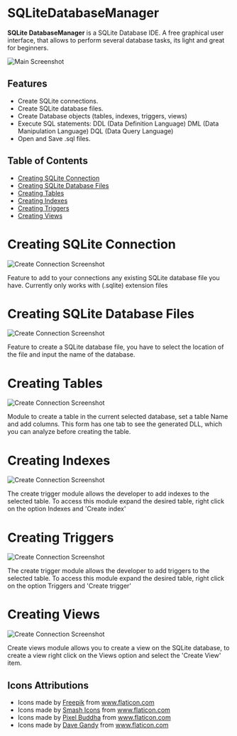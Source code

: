# SQLiteDatabaseManager
**SQLite DatabaseManager** is a SQLite Database IDE. A free graphical user interface, that allows to perform several database tasks, its light and great for beginners.

![Main Screenshot](https://github.com/Vicra/SQLiteDatabaseManager/blob/master/GithubImages/mainScreen.PNG)

## Features

* Create SQLite connections.
* Create SQLite database files.
* Create Database objects (tables, indexes, triggers, views)
* Execute SQL statements:
    DDL (Data Definition Language)
    DML (Data Manipulation Language)
    DQL (Data Query Language)
* Open and Save .sql files.

## Table of Contents

<!-- toc -->
- [Creating SQLite Connection](#creating-sqlite-connection)
- [Creating SQLite Database Files](#creating-sqlite-database-files)
- [Creating Tables](#creating-tables)
- [Creating Indexes](#creating-indexes)
- [Creating Triggers](#creating-triggers)
- [Creating Views](#creating-views)

# Creating SQLite Connection 

![Create Connection Screenshot](https://github.com/Vicra/SQLiteDatabaseManager/blob/master/GithubImages/createConnection.PNG)

Feature to add to your connections any existing SQLite database file you have. Currently only works with (.sqlite) extension files

# Creating SQLite Database Files

![Create Connection Screenshot](https://github.com/Vicra/SQLiteDatabaseManager/blob/master/GithubImages/createDatabase.PNG)

Feature to create a SQLite database file, you have to select the location of the file and input the name of the database.

# Creating Tables

![Create Connection Screenshot](https://github.com/Vicra/SQLiteDatabaseManager/blob/master/GithubImages/createTable.PNG)

Module to create a table in the current selected database, set a table Name and add columns.
This form has one tab to see the generated DLL, which you can analyze before creating the table.

# Creating Indexes

![Create Connection Screenshot](https://github.com/Vicra/SQLiteDatabaseManager/blob/master/GithubImages/createIndex.PNG)

The create trigger module allows the developer to add indexes to the selected table. To access this module expand the desired table, right click on the option Indexes and 'Create index'

# Creating Triggers

![Create Connection Screenshot](https://github.com/Vicra/SQLiteDatabaseManager/blob/master/GithubImages/createTrigger.PNG)

The create trigger module allows the developer to add triggers to the selected table. To access this module expand the desired table, right click on the option Triggers and 'Create trigger'

# Creating Views

![Create Connection Screenshot](https://github.com/Vicra/SQLiteDatabaseManager/blob/master/GithubImages/createView.PNG)

Create views module allows you to create a view on the SQLite database, to create a view right click on the Views option and select the 'Create View' item.


## Icons Attributions

- Icons made by [Freepik](https://www.freepik.com/) from www.flaticon.com 
- Icons made by [Smash Icons](https://smashicons.com/) from www.flaticon.com 
- Icons made by [Pixel Buddha](https://www.flaticon.com/authors/pixel-buddha) from www.flaticon.com 
- Icons made by [Dave Gandy](https://fontawesome.com/?from=io) from www.flaticon.com 
